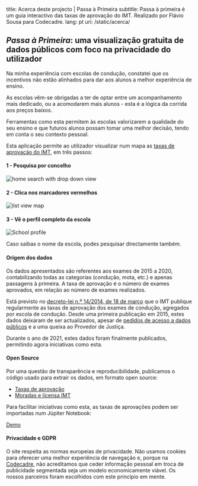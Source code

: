 title: Acerca deste projecto | Passa à Primeira
subtitle: Passa à primeira é um guia interactivo das taxas de aprovação do IMT. Realizado por Flávio Sousa para Codecadre.
lang: pt
uri: /static/acerca/

## _Passa à Primeira_: uma visualização gratuita de dados públicos com foco na privacidade do utilizador

Na minha experiência com escolas de condução, constatei que os incentivos não estão alinhados para dar aos alunos a melhor experiência de ensino.

As escolas vêm-se obrigadas a ter de optar entre um acompanhamento mais dedicado, ou a acomodarem mais alunos - esta é a lógica da corrida aos preços baixos.

Ferramentas como esta permitem às escolas valorizarem a qualidade do seu ensino e que futuros alunos possam tomar uma melhor decisão, tendo em conta o seu contexto pessoal.

Esta aplicação permite ao utilizador visualizar num mapa as [taxas de aprovação do IMT](https://www.imt-ip.pt/sites/IMTT/Portugues/EnsinoConducao/taxasdeaprovacao/Paginas/TaxasdeAprovacao.aspx), em três passos:

#### 1 - Pesquisa por concelho

![home search with drop down view](/img/pages/about/search.png "Home page search")

#### 2 - Clica nos marcadores vermelhos

![list view map ](/img/pages/about/map.png "List view map")

#### 3 - Vê o perfil completo da escola

![School profile](/img/pages/about/school.png "School profile")

Caso saibas o nome da escola, podes pesquisar directamente também.

#### Origem dos dados

Os dados apresentados são referentes aos exames de 2015 a 2020, contabilizando todas as categorias (condução, mota, etc.) e apenas passagens à primeira. A taxa de aprovação é o número de exames aprovados, em relação ao número de exames realizados.

Está previsto no [decreto-lei n.º 14/2014, de 18 de março](https://www.imt-ip.pt/sites/imtt/portugues/ensinoconducao/indicadoresdesempenho_escolasconducao/Paginas/IndicadoresdeDesempenho_EscolasdeConducao.aspx) que o IMT publique regularmente as taxas de aprovação dos exames de condução, agregados por escola de condução. Desde uma primeira publicação em 2015, estes dados deixaram de ser actualizados, apesar de [pedidos de acesso a dados públicos](https://www.flaviosousa.co/pedido-accesso-dados-publicos/) e a uma queixa ao Provedor de Justiça.

Durante o ano de 2021, estes dados foram finalmente publicados, permitindo agora iniciativas como esta.

#### Open Source

Por uma questão de transparência e reproducibilidade, publicamos o código usado para extrair os dados, em formato open source:

- [Taxas de aprovação](https://github.com/codecadre/imt-pass-rates)
- [Moradas e licensa IMT](https://github.com/codecadre/imt-school-addresses)

Para facilitar iniciativas como esta, as taxas de aprovações podem ser importadas num Júpiter Notebook:

[Demo](https://github.com/codecadre/imt-pass-rates/blob/master/demo.ipynb)

#### Privacidade e GDPR

O site respeita as normas europeias de privacidade. Não usamos cookies para oferecer uma melhor experiência de navegação e, porque na [Codecadre](https://www.codecadre.ai), não acreditamos que ceder informação pessoal em troca de publicidade segmentada seja um modelo economicamente viável. Os nossos parceiros foram escolhidos com este princípio em mente.
